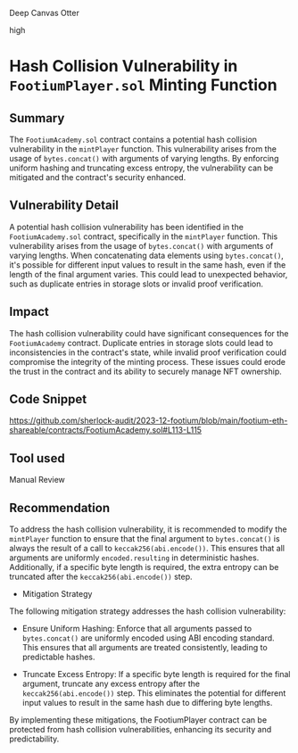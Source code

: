 Deep Canvas Otter

high

# Hash Collision Vulnerability in `FootiumPlayer.sol` Minting Function

## Summary
The `FootiumAcademy.sol` contract contains a potential hash collision vulnerability in the `mintPlayer` function. This vulnerability arises from the usage of `bytes.concat()` with arguments of varying lengths. By enforcing uniform hashing and truncating excess entropy, the vulnerability can be mitigated and the contract's security enhanced.
## Vulnerability Detail
A potential hash collision vulnerability has been identified in the `FootiumAcademy.sol` contract, specifically in the `mintPlayer` function. This vulnerability arises from the usage of `bytes.concat()` with arguments of varying lengths. When concatenating data elements using `bytes.concat()`, it's possible for different input values to result in the same hash, even if the length of the final argument varies. This could lead to unexpected behavior, such as duplicate entries in storage slots or invalid proof verification.
## Impact
The hash collision vulnerability could have significant consequences for the `FootiumAcademy` contract. Duplicate entries in storage slots could lead to inconsistencies in the contract's state, while invalid proof verification could compromise the integrity of the minting process. These issues could erode the trust in the contract and its ability to securely manage NFT ownership.
## Code Snippet
https://github.com/sherlock-audit/2023-12-footium/blob/main/footium-eth-shareable/contracts/FootiumAcademy.sol#L113-L115
## Tool used

Manual Review

## Recommendation
To address the hash collision vulnerability, it is recommended to modify the `mintPlayer` function to ensure that the final argument to `bytes.concat()` is always the result of a call to `keccak256(abi.encode())`. This ensures that all arguments are uniformly `encoded.resulting` in deterministic hashes. Additionally, if a specific byte length is required, the extra entropy can be truncated after the `keccak256(abi.encode())` step.
* Mitigation Strategy

The following mitigation strategy addresses the hash collision vulnerability:

* Ensure Uniform Hashing: Enforce that all arguments passed to `bytes.concat()` are uniformly encoded using ABI encoding standard. This ensures that all arguments are treated consistently, leading to predictable hashes.

* Truncate Excess Entropy: If a specific byte length is required for the final argument, truncate any excess entropy after the `keccak256(abi.encode())` step. This eliminates the potential for different input values to result in the same hash due to differing byte lengths.

By implementing these mitigations, the FootiumPlayer contract can be protected from hash collision vulnerabilities, enhancing its security and predictability.